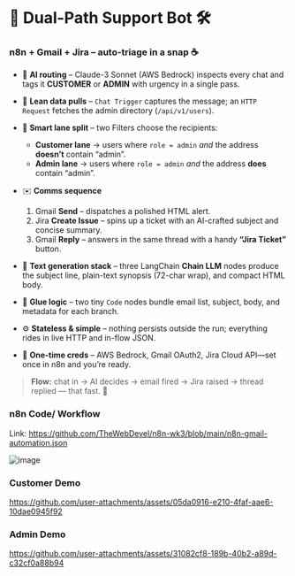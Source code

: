 # 🚦 Dual-Path Support Bot 🛠️

### n8n + Gmail + Jira – auto-triage in a snap ☕

* 🤖 **AI routing** – Claude-3 Sonnet (AWS Bedrock) inspects every chat and tags it **CUSTOMER** or **ADMIN** with urgency in a single pass.
* 🔗 **Lean data pulls** – `Chat Trigger` captures the message; an `HTTP Request` fetches the admin directory (`/api/v1/users`).
* 🔀 **Smart lane split** – two Filters choose the recipients:

  * **Customer lane** → users where `role = admin` *and* the address **doesn’t** contain “admin”.
  * **Admin lane** → users where `role = admin` *and* the address **does** contain “admin”.
* ✉️ **Comms sequence**

  1. Gmail **Send** – dispatches a polished HTML alert.
  2. Jira **Create Issue** – spins up a ticket with an AI-crafted subject and concise summary.
  3. Gmail **Reply** – answers in the same thread with a handy **“Jira Ticket”** button.
* 🧠 **Text generation stack** – three LangChain **Chain LLM** nodes produce the subject line, plain-text synopsis (72-char wrap), and compact HTML body.
* 📝 **Glue logic** – two tiny `Code` nodes bundle email list, subject, body, and metadata for each branch.
* ⚙️ **Stateless & simple** – nothing persists outside the run; everything rides in live HTTP and in-flow JSON.
* 🔐 **One-time creds** – AWS Bedrock, Gmail OAuth2, Jira Cloud API—set once in n8n and you’re ready.

> **Flow:** chat in → AI decides → email fired → Jira raised → thread replied — that fast. 🎉

### n8n Code/ Workflow
Link: https://github.com/TheWebDevel/n8n-wk3/blob/main/n8n-gmail-automation.json


![image](https://github.com/user-attachments/assets/d1140a2e-fead-4d43-a0f5-d1c58e1c6e1d)

### Customer Demo
https://github.com/user-attachments/assets/05da0916-e210-4faf-aae6-10dae0945f92

### Admin Demo
https://github.com/user-attachments/assets/31082cf8-189b-40b2-a89d-c32cf0a88b94




